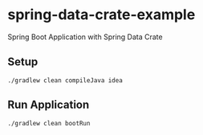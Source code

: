 # spring-data-crate-example

Spring Boot Application with Spring Data Crate

## Setup

    ./gradlew clean compileJava idea

## Run Application

    ./gradlew clean bootRun


